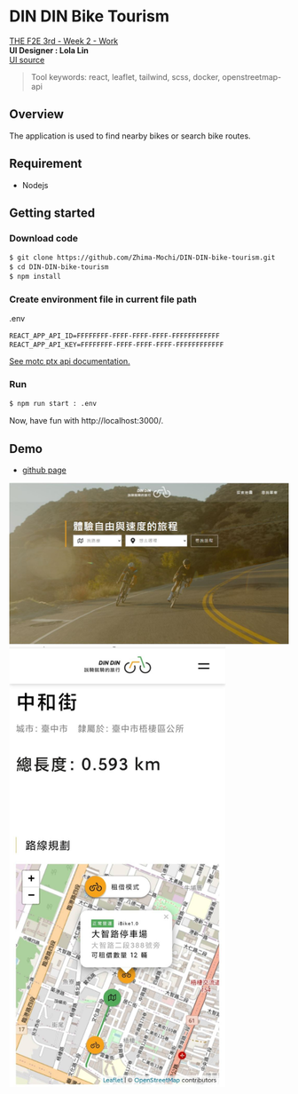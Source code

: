 # DIN DIN Bike Tourism
[THE F2E 3rd - Week 2 - Work](https://2021.thef2e.com/news/week2)  
**UI Designer : Lola Lin**  
[UI source](https://www.figma.com/file/p1UfS4SUxqY19obZzMpcEp/Week2---%E8%87%AA%E8%A1%8C%E8%BB%8A%E5%9C%B0%E5%9C%96%E8%B3%87%E8%A8%8A%E6%95%B4%E5%90%88%E7%B6%B2)

> Tool keywords: react, leaflet, tailwind, scss, docker, openstreetmap-api


## Overview
The application is used to find nearby bikes or search bike routes.

## Requirement
+ Nodejs

## Getting started
### Download code
```sh
$ git clone https://github.com/Zhima-Mochi/DIN-DIN-bike-tourism.git
$ cd DIN-DIN-bike-tourism
$ npm install
```
### Create environment file in current file path
.env
```
REACT_APP_API_ID=FFFFFFFF-FFFF-FFFF-FFFF-FFFFFFFFFFFF
REACT_APP_API_KEY=FFFFFFFF-FFFF-FFFF-FFFF-FFFFFFFFFFFF
```
[See motc ptx api documentation.](https://motc-ptx-api-documentation.gitbook.io/motc-ptx-api-documentation/)

### Run

```sh
$ npm run start : .env
```
Now, have fun with http://localhost:3000/.

## Demo

+ [github page](https://zhima-mochi.github.io/DIN-DIN-bike-tourism/#/)

<img src="./DEMO1.JPG" alt="img" width="1200"/>
<img src="./DEMO2.JPG" alt="img" width="390"/>

